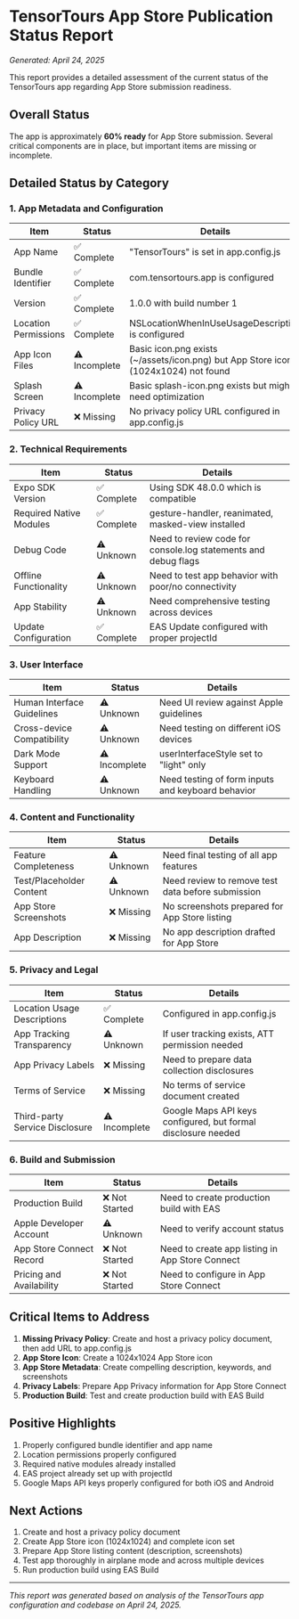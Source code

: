 # TensorTours App Store Publication Status Report

*Generated: April 24, 2025*

This report provides a detailed assessment of the current status of the TensorTours app regarding App Store submission readiness.

## Overall Status

The app is approximately **60% ready** for App Store submission. Several critical components are in place, but important items are missing or incomplete.

## Detailed Status by Category

### 1. App Metadata and Configuration

| Item | Status | Details |
|------|--------|---------|
| App Name | ✅ Complete | "TensorTours" is set in app.config.js |
| Bundle Identifier | ✅ Complete | com.tensortours.app is configured |
| Version | ✅ Complete | 1.0.0 with build number 1 |
| Location Permissions | ✅ Complete | NSLocationWhenInUseUsageDescription is configured |
| App Icon Files | ⚠️ Incomplete | Basic icon.png exists (~/assets/icon.png) but App Store icon (1024x1024) not found |
| Splash Screen | ⚠️ Incomplete | Basic splash-icon.png exists but might need optimization |
| Privacy Policy URL | ❌ Missing | No privacy policy URL configured in app.config.js |

### 2. Technical Requirements

| Item | Status | Details |
|------|--------|---------|
| Expo SDK Version | ✅ Complete | Using SDK 48.0.0 which is compatible |
| Required Native Modules | ✅ Complete | gesture-handler, reanimated, masked-view installed |
| Debug Code | ⚠️ Unknown | Need to review code for console.log statements and debug flags |
| Offline Functionality | ⚠️ Unknown | Need to test app behavior with poor/no connectivity |
| App Stability | ⚠️ Unknown | Need comprehensive testing across devices |
| Update Configuration | ✅ Complete | EAS Update configured with proper projectId |

### 3. User Interface

| Item | Status | Details |
|------|--------|---------|
| Human Interface Guidelines | ⚠️ Unknown | Need UI review against Apple guidelines |
| Cross-device Compatibility | ⚠️ Unknown | Need testing on different iOS devices |
| Dark Mode Support | ⚠️ Incomplete | userInterfaceStyle set to "light" only |
| Keyboard Handling | ⚠️ Unknown | Need testing of form inputs and keyboard behavior |

### 4. Content and Functionality

| Item | Status | Details |
|------|--------|---------|
| Feature Completeness | ⚠️ Unknown | Need final testing of all app features |
| Test/Placeholder Content | ⚠️ Unknown | Need review to remove test data before submission |
| App Store Screenshots | ❌ Missing | No screenshots prepared for App Store listing |
| App Description | ❌ Missing | No app description drafted for App Store |

### 5. Privacy and Legal

| Item | Status | Details |
|------|--------|---------|
| Location Usage Descriptions | ✅ Complete | Configured in app.config.js |
| App Tracking Transparency | ⚠️ Unknown | If user tracking exists, ATT permission needed |
| App Privacy Labels | ❌ Missing | Need to prepare data collection disclosures |
| Terms of Service | ❌ Missing | No terms of service document created |
| Third-party Service Disclosure | ⚠️ Incomplete | Google Maps API keys configured, but formal disclosure needed |

### 6. Build and Submission

| Item | Status | Details |
|------|--------|---------|
| Production Build | ❌ Not Started | Need to create production build with EAS |
| Apple Developer Account | ⚠️ Unknown | Need to verify account status |
| App Store Connect Record | ❌ Not Started | Need to create app listing in App Store Connect |
| Pricing and Availability | ❌ Not Started | Need to configure in App Store Connect |

## Critical Items to Address

1. **Missing Privacy Policy**: Create and host a privacy policy document, then add URL to app.config.js
2. **App Store Icon**: Create a 1024x1024 App Store icon
3. **App Store Metadata**: Create compelling description, keywords, and screenshots
4. **Privacy Labels**: Prepare App Privacy information for App Store Connect
5. **Production Build**: Test and create production build with EAS Build

## Positive Highlights

1. Properly configured bundle identifier and app name
2. Location permissions properly configured
3. Required native modules already installed
4. EAS project already set up with projectId
5. Google Maps API keys properly configured for both iOS and Android

## Next Actions

1. Create and host a privacy policy document
2. Create App Store icon (1024x1024) and complete icon set
3. Prepare App Store listing content (description, screenshots)
4. Test app thoroughly in airplane mode and across multiple devices
5. Run production build using EAS Build

---

*This report was generated based on analysis of the TensorTours app configuration and codebase on April 24, 2025.*
